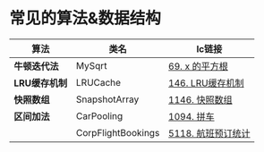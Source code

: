# 常见的算法&数据结构

算法|类名|lc链接
---|---|---
|**牛顿迭代法** | MySqrt | [69. x 的平方根](https://leetcode-cn.com/problems/sqrtx/)
|**LRU缓存机制** | LRUCache | [146. LRU缓存机制](https://leetcode-cn.com/problems/lru-cache/)
|**快照数组** | SnapshotArray | [1146. 快照数组](https://leetcode-cn.com/contest/weekly-contest-148/problems/snapshot-array/)
|**区间加法** | CarPooling | [1094. 拼车](https://leetcode-cn.com/problems/car-pooling/)
|          | CorpFlightBookings | [5118. 航班预订统计](https://leetcode-cn.com/problems/corporate-flight-bookings/)